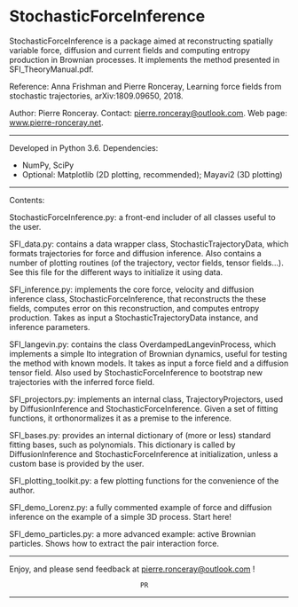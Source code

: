 # StochasticForceInference	


StochasticForceInference is a package aimed at reconstructing
spatially variable force, diffusion and current fields and computing
entropy production in Brownian processes. It implements the method
presented in SFI_TheoryManual.pdf. 

Reference: Anna Frishman and Pierre Ronceray, Learning force fields
from stochastic trajectories, arXiv:1809.09650, 2018.

Author: Pierre Ronceray. Contact: pierre.ronceray@outlook.com. Web
page: www.pierre-ronceray.net.

-----------------------------------------------------------------------

Developed in Python 3.6. Dependencies:
- NumPy, SciPy
- Optional: Matplotlib (2D plotting, recommended); Mayavi2 (3D
  plotting)

-----------------------------------------------------------------------

Contents:

StochasticForceInference.py: a front-end includer of all classes
   useful to the user.

SFI_data.py: contains a data wrapper class, StochasticTrajectoryData,
   which formats trajectories for force and diffusion inference. Also
   contains a number of plotting routines (of the trajectory, vector
   fields, tensor fields...). See this file for the different ways to
   initialize it using data.

SFI_inference.py: implements the core force, velocity and diffusion
   inference class, StochasticForceInference, that reconstructs the
   these fields, computes error on this reconstruction, and computes
   entropy production.  Takes as input a StochasticTrajectoryData
   instance, and inference parameters.

SFI_langevin.py: contains the class OverdampedLangevinProcess, which
   implements a simple Ito integration of Brownian dynamics, useful
   for testing the method with known models. It takes as input a force
   field and a diffusion tensor field. Also used by
   StochasticForceInference to bootstrap new trajectories with the
   inferred force field.

SFI_projectors.py: implements an internal class, TrajectoryProjectors,
   used by DiffusionInference and StochasticForceInference. Given a
   set of fitting functions, it orthonormalizes it as a premise to the
   inference.

SFI_bases.py: provides an internal dictionary of (more or less)
   standard fitting bases, such as polynomials. This dictionary is
   called by DiffusionInference and StochasticForceInference at
   initialization, unless a custom base is provided by the user.

SFI_plotting_toolkit.py: a few plotting functions for the convenience
   of the author.

SFI_demo_Lorenz.py: a fully commented example of force and diffusion
   inference on the example of a simple 3D process. Start here!
   
SFI_demo_particles.py: a more advanced example: active Brownian
   particles. Shows how to extract the pair interaction force.	       
   
-----------------------------------------------------------------------


Enjoy, and please send feedback at pierre.ronceray@outlook.com !

       	   	       				     PR
						
-----------------------------------------------------------------------
